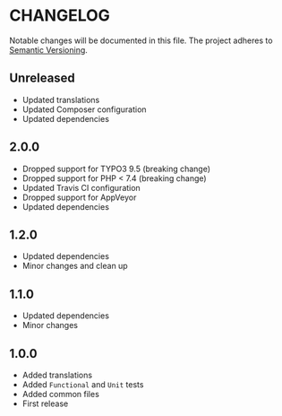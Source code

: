 CHANGELOG
=========

Notable changes will be documented in this file. The project adheres to [Semantic Versioning].

Unreleased
----------

* Updated translations
* Updated Composer configuration
* Updated dependencies

2.0.0
-----

* Dropped support for TYPO3 9.5 (breaking change)
* Dropped support for PHP < 7.4 (breaking change)
* Updated Travis CI configuration
* Dropped support for AppVeyor
* Updated dependencies

1.2.0
-----

* Updated dependencies
* Minor changes and clean up

1.1.0
-----

* Updated dependencies
* Minor changes

1.0.0
-----

* Added translations
* Added `Functional` and `Unit` tests
* Added common files
* First release

[Semantic Versioning]: http://semver.org "Semantic Versioning"
